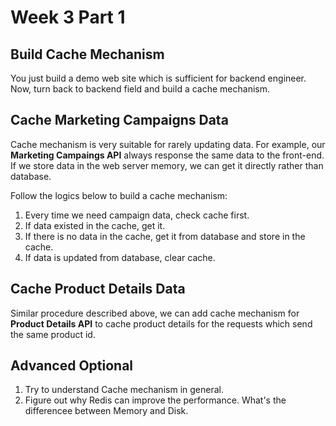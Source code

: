 # Week 3 Part 1

## Build Cache Mechanism

You just build a demo web site which is sufficient for backend engineer. Now, turn back to backend field and build a cache mechanism.

## Cache Marketing Campaigns Data

Cache mechanism is very suitable for rarely updating data. For example, our **Marketing Campaings API** always response the same data to the front-end. If we store data in the web server memory, we can get it directly rather than database.

Follow the logics below to build a cache mechanism:
1. Every time we need campaign data, check cache first.
2. If data existed in the cache, get it.
3. If there is no data in the cache, get it from database and store in the cache.
4. If data is updated from database, clear cache.

## Cache Product Details Data

Similar procedure described above, we can add cache mechanism for **Product Details API** to cache product details for the requests which send the same product id.

## Advanced Optional
1. Try to understand Cache mechanism in general.
2. Figure out why Redis can improve the performance. What's the differencee between Memory and Disk.
